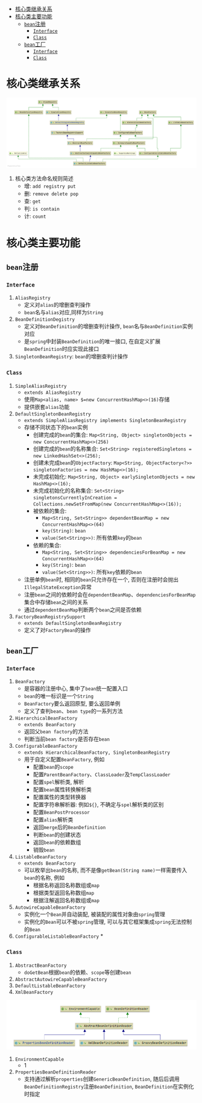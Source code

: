 - [核心类继承关系](#核心类继承关系)
- [核心类主要功能](#核心类主要功能)
  - [`bean`注册](#bean注册)
    - [`Interface`](#interface)
    - [`Class`](#class)
  - [`bean`工厂](#bean工厂)
    - [`Interface`](#interface-1)
    - [`Class`](#class-1)
# 核心类继承关系
![](images/DefaultListableBeanFactory.png)
1. 核心类方法命名规则简述
   * 增: `add registry put`
   * 删: `remove delete pop`
   * 查: `get`
   * 判: `is contain`
   * 计: `count`

# 核心类主要功能
## `bean`注册
### `Interface`
1. `AliasRegistry`
   * 定义对`alias`的增删查判操作
   * `bean`名与`alias`对应,同样为`String`
2. `BeanDefinitionDegistry`
   * 定义对`BeanDefinition`的增删查判计操作, `bean`名与`BeanDefinition`实例对应
   * 是`spring`中封装`BeanDefinition`的唯一接口, 在自定义扩展`BeanDefinition`时应实现此接口
4. `SingletonBeanRegistry`: `bean`的增删查判计操作
### `Class`
1. `SimpleAliasRegistry`
   * `extends AliasRegistry`
   * 使用`Map<alias, name> $=new ConcurrentHashMap<>(16)`存储
   * 提供嵌套`alias`功能
5. `DefaultSingletonBeanRegistry`
   * `extends SimpleAliasRegistry implements SingletonBeanRegistry`
   * 存储不同状态下的`bean`实例
     * 创建完成的`bean`的集合: `Map<String, Object> singletonObjects = new ConcurrentHashMap<>(256)`
     * 创建完成的`bean`的名称集合: `Set<String> registeredSingletons = new LinkedHashSet<>(256);`
     * 创建未完成`bean`的`ObjectFactory`: `Map<String, ObjectFactory<?>> singletonFactories = new HashMap<>(16);`
     * 未完成初始化: `Map<String, Object> earlySingletonObjects = new HashMap<>(16);`
     * 未完成初始化的名称集合: `Set<String> singletonsCurrentlyInCreation =
			Collections.newSetFromMap(new ConcurrentHashMap<>(16));`
     * 被依赖的集合: 
       * `Map<String, Set<String>> dependentBeanMap = new ConcurrentHashMap<>(64)`
       * `key(String)`: `bean`
       * `value(Set<String>>)`: 所有依赖`key`的`bean`
     * 依赖的集合:
       * `Map<String, Set<String>> dependenciesForBeanMap = new ConcurrentHashMap<>(64)`
       * `key(String)`: `bean`
       * `value(Set<String>>)`: 所有`key`依赖的`bean`
   * 注册单例`bean`时, 相同的`bean`只允许存在一个, 否则在注册时会抛出`IllegalStateException`异常
   * 注册`bean`之间的依赖时会在`dependentBeanMap`、`dependenciesForBeanMap`集合中存储`bean`之间的关系
   * 通过`dependentBeanMap`判断两个`bean`之间是否依赖
6. `FactoryBeanRegistrySupport`
   * `extends DefaultSingletonBeanRegistry`
   * 定义了对`FactoryBean`的操作
## `bean`工厂
### `Interface` 
1. `BeanFactory`
   * 是容器的注册中心, 集中了`bean`统一配置入口
   * `bean`的唯一标识是一个`String`
   * `BeanFactory`要么返回原型, 要么返回单例
   * 定义了查判`bean`、`bean type`的一系列方法
8. `HierarchicalBeanFactory`
   * `extends BeanFactory`
   * 返回父`bean factory`的方法
   * 判断当前`bean factory`是否存在`bean`
9. `ConfigurableBeanFactory`
    * `extends HierarchicalBeanFactory, SingletonBeanRegistry`
    * 用于自定义配置`BeanFactory`, 例如
      * 配置`bean`的`scope`
      * 配置`ParentBeanFactory`、`ClassLoader`及`TempClassLoader`
      * 配置`spel`解析类, 解析
      * 配置`bean`属性转换解析类
      * 配置属性的类型转换器
      * 配置字符串解析器: 例如`${}`, 不确定与`spel`解析类的区别
      * 配置`BeanPostProcessor`
      * 配置`alias`解析类
      * 返回`merge`后的`BeanDefinition`
      * 判断`bean`的创建状态
      * 返回`bean`的依赖数组
      * 销毁`bean`
10. `ListableBeanFactory`
    * `extends BeanFactory`
    * 可以枚举出`bean`的名称, 而不是像`getBean(String name)`一样需要传入`bean`的名称, 例如
      * 根据名称返回名称数组或`map`
      * 根据类型返回名称数组`map`
      * 根据注解返回名称数组或`map`
11. `AutowireCapableBeanFactory`
    * 实例化一个`Bean`并自动装配, 被装配的属性对象由`spring`管理
    * 实例化的`Bean`可以不被`spring`管理, 可以与其它框架集成`spring`无法控制的`Bean`
12. `ConfigurableListableBeanFactory`
    * 
### `Class`
1. `AbstractBeanFactory`
    * `doGetBean`根据`bean`的依赖、`scope`等创建`bean`
14. `AbstractAutowireCapableBeanFactory`
15. `DefaultListableBeanFactory`
16. `XmlBeanFactory`

![](images/BeanDefinitionReader.png)
1. `EnvironmentCapable`
   * 1
2. `PropertiesBeanDefinitionReader`
   * 支持通过解析`properties`创建`GenericBeanDefinition`, 随后后调用`BeanDefinitionRegistry`注册`BeanDefinition`, `BeanDefinition`在实例化时指定